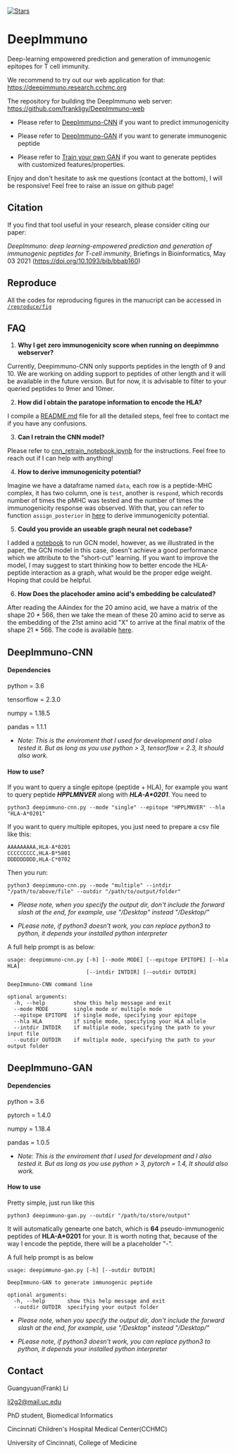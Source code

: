 [![Stars](https://img.shields.io/github/stars/frankligy/DeepImmuno)](https://github.com/frankligy/DeepImmuno/stargazers)


# DeepImmuno
Deep-learning empowered prediction and generation of immunogenic epitopes for T cell immunity. 

We recommend to try out our web application for that: https://deepimmuno.research.cchmc.org

The repository for building the DeepImmuno web server: https://github.com/frankligy/DeepImmuno-web

- Please refer to [DeepImmuno-CNN](#deepimmuno-cnn) if you want to predict immunogenicity

- Please refer to [DeepImmuno-GAN](#deepimmuno-gan) if you want to generate immunogenic peptide

- Please refer to [Train your own GAN](https://github.com/frankligy/DeepImmuno/tree/main/extension) if you want to generate peptides with customized features/properties.

Enjoy and don't hesitate to ask me questions (contact at the bottom), I will be responsive! Feel free to raise an issue on github page!

## Citation
If you find that tool useful in your research, please consider citing our paper:

*DeepImmuno: deep learning-empowered prediction and generation of immunogenic peptides for T-cell immunity*, Briefings in Bioinformatics, May 03 2021 (https://doi.org/10.1093/bib/bbab160)

## Reproduce
All the codes for reproducing figures in the manucript can be accessed in [`/reproduce/fig`](https://github.com/frankligy/DeepImmuno/tree/main/reproduce/fig)

## FAQ
1. **Why I get zero immunogenicity score when running on deepimmno webserver?**

Currently, Deepimmuno-CNN only supports peptides in the length of 9 and 10. We are working on adding support to peptides of other length and it will be available in the future version. But for now, it is advisable to filter to your queried peptides to 9mer and 10mer. 

2. **How did I obtain the paratope information to encode the HLA?**

I compile a [README.md](./new_imgt_scraping/README.md) file for all the detailed steps, feel free to contact me if you have any confusions.

3. **Can I retrain the CNN model?**

Please refer to [cnn_retrain_notebook.ipynb](./reproduce/cnn_retrain_notebook.ipynb) for the instructions. Feel free to reach out if I can help with anything!

4. **How to derive immunogenicity potential?**

Imagine we have a dataframe named `data`, each row is a peptide-MHC complex, it has two column, one is `test`, another is `respond`, which records number of times
the pMHC was tested and the number of times the immunogenicity response was observed. With that, you can refer to function `assign_posterior` in [here](https://github.com/frankligy/DeepImmuno/blob/main/src/immuno3_3.py#L17-L43) to derive immunogenicity
potential.

5. **Could you provide an useable graph neural net codebase?**

I added a [notebook](./reproduce/reproduce_gcn.ipynb) to run GCN model, however, as we illustrated in the paper, the GCN model in this case, doesn't achieve a good performance which we 
attribute to the "short-cut" learning. If you want to improve the model, I may suggest to start thinking how to better encode the HLA-peptide interaction as a graph, what would be the proper
edge weight. Hoping that could be helpful.

6. **How Does the placehoder amino acid's embedding be calculated?**

After reading the AAindex for the 20 amino acid, we have a matrix of the shape 20 * 566, then we take the mean of these 20 amino acid to serve as the embedding of the 21st amino acid "X" to arrive at the final matrix of the shape 21 * 566. The code is available [here](https://github.com/frankligy/DeepImmuno/blob/8d0d14900cd9f183d0795ab4b1b4f8dcb89a85e2/src/utils_get_afterpca.py#L177).


## DeepImmuno-CNN

#### Dependencies

python = 3.6

tensorflow = 2.3.0

numpy = 1.18.5

pandas = 1.1.1


- *Note: This is the enviroment that I used for development and I also tested it. But as long as you use python > 3, tensorflow = 2.3, It should also work.*

#### How to use?

If you want to query a single epitope (peptide + HLA), for example you want to query peptide _**HPPLMNVER**_ along with _**HLA-A*0201**_. You need to

```shell
python3 deepimmuno-cnn.py --mode "single" --epitope "HPPLMNVER" --hla "HLA-A*0201"
```

If you want to query multiple epitopes, you just need to prepare a csv file like this:

```shell
AAAAAAAAA,HLA-A*0201
CCCCCCCCC,HLA-B*5801
DDDDDDDDD,HLA-C*0702
```

Then you run:

```shell
python3 deepimmuno-cnn.py --mode "multiple" --intdir "/path/to/above/file" --outdir "/path/to/output/folder"
```

- *Please note, when you specify the output dir, don't include the forward slash at the end, for example, use "/Desktop" instead "/Desktop/"*

- *PLease note, if python3 doesn't work, you can replace python3 to python, it depends your installed python interpreter*

A full help prompt is as below:

```
usage: deepimmuno-cnn.py [-h] [--mode MODE] [--epitope EPITOPE] [--hla HLA]
                         [--intdir INTDIR] [--outdir OUTDIR]

DeepImmuno-CNN command line

optional arguments:
  -h, --help         show this help message and exit
  --mode MODE        single mode or multiple mode
  --epitope EPITOPE  if single mode, specifying your epitope
  --hla HLA          if single mode, specifying your HLA allele
  --intdir INTDIR    if multiple mode, specifying the path to your input file
  --outdir OUTDIR    if multiple mode, specifying the path to your output folder
```

## DeepImmuno-GAN

#### Dependencies

python = 3.6

pytorch = 1.4.0

numpy = 1.18.4

pandas = 1.0.5


- *Note: This is the enviroment that I used for development and I also tested it. But as long as you use python > 3, pytorch = 1.4, It should also work.*


#### How to use

Pretty simple, just run like this

```shell
python3 deepimmuno-gan.py --outdir "/path/to/store/output"
```

It will automatically genearte one batch, which is **64** pseudo-immunogenic peptides of **HLA-A*0201** for your. It is worth noting that, because of the way I encode the peptide, there will be a placeholder "-". 

A full help prompt is as below
```
usage: deepimmuno-gan.py [-h] [--outdir OUTDIR]

DeepImmuno-GAN to generate immunogenic peptide

optional arguments:
  -h, --help       show this help message and exit
  --outdir OUTDIR  specifying your output folder
```

- *Please note, when you specify the output dir, don't include the forward slash at the end, for example, use "/Desktop" instead "/Desktop/"*

- *PLease note, if python3 doesn't work, you can replace python3 to python, it depends your installed python interpreter*

## Contact

Guangyuan(Frank) Li

li2g2@mail.uc.edu

PhD student, Biomedical Informatics

Cincinnati Children's Hospital Medical Center(CCHMC)

University of Cincinnati, College of Medicine





